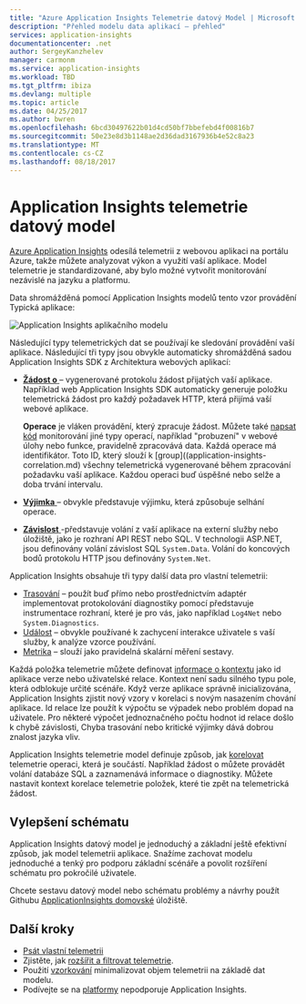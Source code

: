 ```yaml
---
title: "Azure Application Insights Telemetrie datový Model | Microsoft Docs"
description: "Přehled modelu data aplikací – přehled"
services: application-insights
documentationcenter: .net
author: SergeyKanzhelev
manager: carmonm
ms.service: application-insights
ms.workload: TBD
ms.tgt_pltfrm: ibiza
ms.devlang: multiple
ms.topic: article
ms.date: 04/25/2017
ms.author: bwren
ms.openlocfilehash: 6bcd30497622b01d4cd50bf7bbefebd4f00816b7
ms.sourcegitcommit: 50e23e8d3b1148ae2d36dad3167936b4e52c8a23
ms.translationtype: MT
ms.contentlocale: cs-CZ
ms.lasthandoff: 08/18/2017
---
```

# <a name="application-insights-telemetry-data-model"></a>Application Insights telemetrie datový model

[Azure Application Insights](app-insights-overview.md) odesílá telemetrii z webovou aplikaci na portálu Azure, takže můžete analyzovat výkon a využití vaší aplikace. Model telemetrie je standardizované, aby bylo možné vytvořit monitorování nezávislé na jazyku a platformu. 

Data shromážděná pomocí Application Insights modelů tento vzor provádění Typická aplikace:

![Application Insights aplikačního modelu](./media/application-insights-data-model/application-insights-data-model.png)

Následující typy telemetrických dat se používají ke sledování provádění vaší aplikace. Následující tři typy jsou obvykle automaticky shromážděná sadou Application Insights SDK z Architektura webových aplikací:

* [**Žádost o** ](application-insights-data-model-request-telemetry.md) – vygenerované protokolu žádost přijatých vaší aplikace. Například web Application Insights SDK automaticky generuje položku telemetrická žádost pro každý požadavek HTTP, která přijímá vaší webové aplikace. 

    **Operace** je vláken provádění, který zpracuje žádost. Můžete také [napsat kód](app-insights-api-custom-events-metrics.md#trackrequest) monitorování jiné typy operací, například "probuzení" v webové úlohy nebo funkce, pravidelně zpracovává data.  Každá operace má identifikátor. Toto ID, který slouží k [group]((application-insights-correlation.md) všechny telemetrická vygenerované během zpracování požadavku vaší aplikace. Každou operaci buď úspěšné nebo selže a doba trvání intervalu.
* [**Výjimka** ](application-insights-data-model-exception-telemetry.md) – obvykle představuje výjimku, která způsobuje selhání operace.
* [**Závislost** ](application-insights-data-model-dependency-telemetry.md) -představuje volání z vaší aplikace na externí služby nebo úložiště, jako je rozhraní API REST nebo SQL. V technologii ASP.NET, jsou definovány volání závislost SQL `System.Data`. Volání do koncových bodů protokolu HTTP jsou definovány `System.Net`. 

Application Insights obsahuje tři typy další data pro vlastní telemetrii:

* [Trasování](application-insights-data-model-trace-telemetry.md) – použít buď přímo nebo prostřednictvím adaptér implementovat protokolování diagnostiky pomocí představuje instrumentace rozhraní, které je pro vás, jako například `Log4Net` nebo `System.Diagnostics`.
* [Událost](application-insights-data-model-event-telemetry.md) – obvykle používané k zachycení interakce uživatele s vaší služby, k analýze vzorce používání.
* [Metrika](application-insights-data-model-metric-telemetry.md) – slouží jako pravidelná skalární měření sestavy.

Každá položka telemetrie můžete definovat [informace o kontextu](application-insights-data-model-context.md) jako id aplikace verze nebo uživatelské relace. Kontext není sadu silného typu pole, která odblokuje určité scénáře. Když verze aplikace správně inicializována, Application Insights zjistit nový vzory v korelaci s novým nasazením chování aplikace. Id relace lze použít k výpočtu se výpadek nebo problém dopad na uživatele. Pro některé výpočet jednoznačného počtu hodnot id relace došlo k chybě závislosti, Chyba trasování nebo kritické výjimky dává dobrou znalost jazyka vliv.

Application Insights telemetrie model definuje způsob, jak [korelovat](application-insights-correlation.md) telemetrie operaci, která je součástí. Například žádost o můžete provádět volání databáze SQL a zaznamenává informace o diagnostiky. Můžete nastavit kontext korelace telemetrie položek, které tie zpět na telemetrická žádost.

## <a name="schema-improvements"></a>Vylepšení schématu

Application Insights datový model je jednoduchý a základní ještě efektivní způsob, jak model telemetrii aplikace. Snažíme zachovat modelu jednoduché a tenký pro podporu základní scénáře a povolit rozšíření schématu pro pokročilé uživatele.

Chcete sestavu datový model nebo schématu problémy a návrhy použít Githubu [ApplicationInsights domovské](https://github.com/Microsoft/ApplicationInsights-Home/labels/schema) úložiště.

## <a name="next-steps"></a>Další kroky

- [Psát vlastní telemetrii](app-insights-api-custom-events-metrics.md)
- Zjistěte, jak [rozšířit a filtrovat telemetrie](app-insights-api-filtering-sampling.md).
- Použití [vzorkování](app-insights-sampling.md) minimalizovat objem telemetrii na základě dat modelu.
- Podívejte se na [platformy](app-insights-platforms.md) nepodporuje Application Insights.
